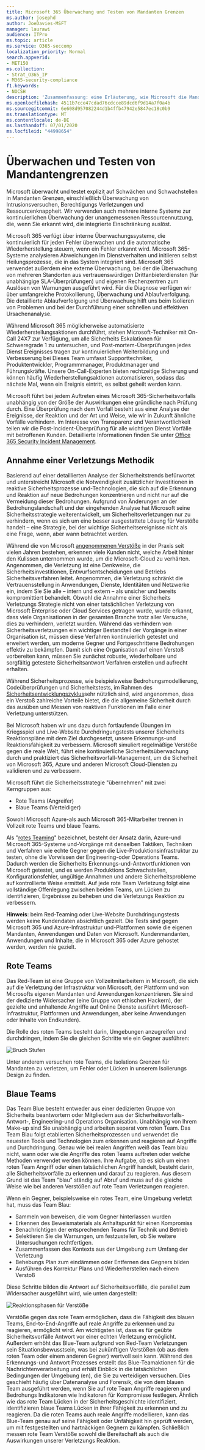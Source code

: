 ```yaml
---
title: Microsoft 365 Überwachung und Testen von Mandanten Grenzen
ms.author: josephd
author: JoeDavies-MSFT
manager: laurawi
audience: ITPro
ms.topic: article
ms.service: O365-seccomp
localization_priority: Normal
search.appverid:
- MET150
ms.collection:
- Strat_O365_IP
- M365-security-compliance
f1.keywords:
- NOCSH
description: 'Zusammenfassung: eine Erläuterung, wie Microsoft die Mandanten Grenzen für Microsoft 365 überwacht und testet.'
ms.openlocfilehash: 4511b7cce47cdad76cdcce89dcd6f9d14a7f0a4b
ms.sourcegitcommit: 6e608d957082244d1b4ffb47942e5847ec18c0b9
ms.translationtype: MT
ms.contentlocale: de-DE
ms.lasthandoff: 07/01/2020
ms.locfileid: "44998654"
---
```

# <a name="monitoring-and-testing-tenant-boundaries"></a>Überwachen und Testen von Mandantengrenzen

Microsoft überwacht und testet explizit auf Schwächen und Schwachstellen in Mandanten Grenzen, einschließlich Überwachung von Intrusionsversuchen, Berechtigungs Verletzungen und Ressourcenknappheit. Wir verwenden auch mehrere interne Systeme zur kontinuierlichen Überwachung der unangemessenen Ressourcennutzung, die, wenn Sie erkannt wird, die integrierte Einschränkung auslöst.

Microsoft 365 verfügt über interne Überwachungssysteme, die kontinuierlich für jeden Fehler überwachen und die automatische Wiederherstellung steuern, wenn ein Fehler erkannt wird. Microsoft 365-Systeme analysieren Abweichungen im Dienstverhalten und initiieren selbst Heilungsprozesse, die in das System integriert sind. Microsoft 365 verwendet außerdem eine externe Überwachung, bei der die Überwachung von mehreren Standorten aus vertrauenswürdigen Drittanbieterdiensten (für unabhängige SLA-Überprüfungen) und eigenen Rechenzentren zum Auslösen von Warnungen ausgeführt wird. Für die Diagnose verfügen wir über umfangreiche Protokollierung, Überwachung und Ablaufverfolgung. Die detaillierte Ablaufverfolgung und Überwachung hilft uns beim Isolieren von Problemen und bei der Durchführung einer schnellen und effektiven Ursachenanalyse.

Während Microsoft 365 möglicherweise automatisierte Wiederherstellungsaktionen durchführt, stehen Microsoft-Techniker mit On-Call 24X7 zur Verfügung, um alle Sicherheits Eskalationen für Schweregrade 1 zu untersuchen, und Post-mortem-Überprüfungen jedes Dienst Ereignisses tragen zur kontinuierlichen Weiterbildung und Verbesserung bei Dieses Team umfasst Supporttechniker, Produktentwickler, Programmmanager, Produktmanager und Führungskräfte. Unsere On-Call-Experten bieten rechtzeitige Sicherung und können häufig Wiederherstellungsaktionen automatisieren, sodass das nächste Mal, wenn ein Ereignis eintritt, es selbst geheilt werden kann.

Microsoft führt bei jedem Auftreten eines Microsoft 365-Sicherheitsvorfalls unabhängig von der Größe der Auswirkungen eine gründliche nach Prüfung durch. Eine Überprüfung nach dem Vorfall besteht aus einer Analyse der Ereignisse, der Reaktion und der Art und Weise, wie wir in Zukunft ähnliche Vorfälle verhindern. Im Interesse von Transparenz und Verantwortlichkeit teilen wir die Post-Incident-Überprüfung für alle wichtigen Dienst Vorfälle mit betroffenen Kunden. Detaillierte Informationen finden Sie unter [Office 365 Security Incident Management](https://aka.ms/Office365SIM).

## <a name="assume-breach-methodology"></a>Annahme einer Verletzungs Methodik

Basierend auf einer detaillierten Analyse der Sicherheitstrends befürwortet und unterstreicht Microsoft die Notwendigkeit zusätzlicher Investitionen in reaktive Sicherheitsprozesse und-Technologien, die sich auf die Erkennung und Reaktion auf neue Bedrohungen konzentrieren und nicht nur auf die Vermeidung dieser Bedrohungen. Aufgrund von Änderungen an der Bedrohungslandschaft und der eingehenden Analyse hat Microsoft seine Sicherheitsstrategie weiterentwickelt, um Sicherheitsverletzungen nur zu verhindern, wenn es sich um eine besser ausgestattete Lösung für Verstöße handelt – eine Strategie, bei der wichtige Sicherheitsereignisse nicht als eine Frage, wenn, aber wann betrachtet werden.

Während die von Microsoft [angenommenen Verstöße](https://www.microsoft.com/TrustCenter/Security/default.aspx) in der Praxis seit vielen Jahren bestehen, erkennen viele Kunden nicht, welche Arbeit hinter den Kulissen unternommen wurde, um die Microsoft-Cloud zu verhärten. Angenommen, die Verletzung ist eine Denkweise, die Sicherheitsinvestitionen, Entwurfsentscheidungen und Betriebs Sicherheitsverfahren leitet. Angenommen, die Verletzung schränkt die Vertrauensstellung in Anwendungen, Dienste, Identitäten und Netzwerke ein, indem Sie Sie alle – intern und extern – als unsicher und bereits kompromittiert behandelt. Obwohl die Annahme einer Sicherheits Verletzungs Strategie nicht von einer tatsächlichen Verletzung von Microsoft Enterprise oder Cloud Services getragen wurde, wurde erkannt, dass viele Organisationen in der gesamten Branche trotz aller Versuche, dies zu verhindern, verletzt wurden. Während das verhindern von Sicherheitsverletzungen ein wichtiger Bestandteil der Vorgänge in einer Organisation ist, müssen diese Verfahren kontinuierlich getestet und erweitert werden, um moderne Gegner und Fortgeschrittene Bedrohungen effektiv zu bekämpfen. Damit sich eine Organisation auf einen Verstoß vorbereiten kann, müssen Sie zunächst robuste, wiederholbare und sorgfältig getestete Sicherheitsantwort Verfahren erstellen und aufrecht erhalten.

Während Sicherheitsprozesse, wie beispielsweise Bedrohungsmodellierung, Codeüberprüfungen und Sicherheitstests, im Rahmen des [Sicherheitsentwicklungszyklus](https://www.microsoft.com/securityengineering/sdl/)sehr nützlich sind, wird angenommen, dass ein Verstoß zahlreiche Vorteile bietet, die die allgemeine Sicherheit durch das ausüben und Messen von reaktiven Funktionen im Falle einer Verletzung unterstützen.

Bei Microsoft haben wir uns dazu durch fortlaufende Übungen im Kriegsspiel und Live-Website Durchdringungstests unserer Sicherheits Reaktionspläne mit dem Ziel durchgesetzt, unsere Erkennungs-und Reaktionsfähigkeit zu verbessern. Microsoft simuliert regelmäßige Verstöße gegen die reale Welt, führt eine kontinuierliche Sicherheitsüberwachung durch und praktiziert das Sicherheitsvorfall-Management, um die Sicherheit von Microsoft 365, Azure und anderen Microsoft Cloud-Diensten zu validieren und zu verbessern.

Microsoft führt die Sicherheitsstrategie "übernehmen" mit zwei Kerngruppen aus:
- Rote Teams (Angreifer)
- Blaue Teams (Verteidiger)

Sowohl Microsoft Azure-als auch Microsoft 365-Mitarbeiter trennen in Vollzeit rote Teams und blaue Teams.

Als "[rotes Teaming](https://go.microsoft.com/fwlink/?linkid=518599)" bezeichnet, besteht der Ansatz darin, Azure-und Microsoft 365-Systeme und-Vorgänge mit denselben Taktiken, Techniken und Verfahren wie echte Gegner gegen die Live-Produktionsinfrastruktur zu testen, ohne die Vorwissen der Engineering-oder Operations Teams. Dadurch werden die Sicherheits Erkennungs-und-Antwortfunktionen von Microsoft getestet, und es werden Produktions Schwachstellen, Konfigurationsfehler, ungültige Annahmen und andere Sicherheitsprobleme auf kontrollierte Weise ermittelt. Auf jede rote Team Verletzung folgt eine vollständige Offenlegung zwischen beiden Teams, um Lücken zu identifizieren, Ergebnisse zu beheben und die Verletzungs Reaktion zu verbessern.

**Hinweis**: beim Red-Teaming oder Live-Website Durchdringungstests werden keine Kundendaten absichtlich gezielt. Die Tests sind gegen Microsoft 365 und Azure-Infrastruktur und-Plattformen sowie die eigenen Mandanten, Anwendungen und Daten von Microsoft. Kundenmandanten, Anwendungen und Inhalte, die in Microsoft 365 oder Azure gehostet werden, werden nie gezielt.

## <a name="red-teams"></a>Rote Teams

Das Red-Team ist eine Gruppe von Vollzeitmitarbeitern in Microsoft, die sich auf die Verletzung der Infrastruktur von Microsoft, der Plattform und von Microsofts eigenen Mandanten und Anwendungen konzentrieren. Sie sind der dedizierte Widersacher (eine Gruppe von ethischen Hackern), der gezielte und anhaltende Angriffe auf Online Dienste ausführt (Microsoft-Infrastruktur, Plattformen und Anwendungen, aber keine Anwendungen oder Inhalte von Endkunden).

Die Rolle des roten Teams besteht darin, Umgebungen anzugreifen und durchdringen, indem Sie die gleichen Schritte wie ein Gegner ausführen:
 
![Bruch Stufen](media/office-365-isolation-breach-stages.png)

Unter anderem versuchen rote Teams, die Isolations Grenzen für Mandanten zu verletzen, um Fehler oder Lücken in unserem Isolierungs Design zu finden.

## <a name="blue-teams"></a>Blaue Teams

Das Team Blue besteht entweder aus einer dedizierten Gruppe von Sicherheits beantwortern oder Mitgliedern aus der Sicherheitsvorfalls-Antwort-, Engineering-und Operations Organisation. Unabhängig von Ihrem Make-up sind Sie unabhängig und arbeiten separat vom roten Team. Das Team Blau folgt etablierten Sicherheitsprozessen und verwendet die neuesten Tools und Technologien zum erkennen und reagieren auf Angriffe und Durchdringung. Genau wie bei realen Angriffen weiß das Team blau nicht, wann oder wie die Angriffe des roten Teams auftreten oder welche Methoden verwendet werden können. Ihre Aufgabe, ob es sich um einen roten Team Angriff oder einen tatsächlichen Angriff handelt, besteht darin, alle Sicherheitsvorfälle zu erkennen und darauf zu reagieren. Aus diesem Grund ist das Team "blau" ständig auf Abruf und muss auf die gleiche Weise wie bei anderen Verstößen auf rote Team Verletzungen reagieren.

Wenn ein Gegner, beispielsweise ein rotes Team, eine Umgebung verletzt hat, muss das Team Blau:

- Sammeln von beweisen, die vom Gegner hinterlassen wurden
- Erkennen des Beweismaterials als Anhaltspunkt für einen Kompromiss
- Benachrichtigen der entsprechenden Teams für Technik und Betrieb
- Selektieren Sie die Warnungen, um festzustellen, ob Sie weitere Untersuchungen rechtfertigen.
- Zusammenfassen des Kontexts aus der Umgebung zum Umfang der Verletzung
- Behebungs Plan zum eindämmen oder Entfernen des Gegners bilden
- Ausführen des Korrektur Plans und Wiederherstellen nach einem Verstoß

Diese Schritte bilden die Antwort auf Sicherheitsvorfälle, die parallel zum Widersacher ausgeführt wird, wie unten dargestellt:
 
![Reaktionsphasen für Verstöße](media/office-365-isolation-breach-response-stages.png)

Verstöße gegen das rote Team ermöglichen, dass die Fähigkeit des blauen Teams, End-to-End-Angriffe auf reale Angriffe zu erkennen und zu reagieren, ermöglicht wird. Am wichtigsten ist, dass es für geübte Sicherheitsvorfälle Antwort vor einer echten Verletzung ermöglicht. Außerdem erhöht das Blue-Team aufgrund von Red-Team Verletzungen sein Situationsbewusstsein, was bei zukünftigen Verstößen (ob aus dem roten Team oder einem anderen Gegner) wertvoll sein kann. Während des Erkennungs-und Antwort Prozesses erstellt das Blue-Teamaktionen für die Nachrichtenverarbeitung und erhält Einblick in die tatsächlichen Bedingungen der Umgebung (en), die Sie zu verteidigen versuchen. Dies geschieht häufig über Datenanalyse und Forensik, die von dem blauen Team ausgeführt werden, wenn Sie auf rote Team Angriffe reagieren und Bedrohungs Indikatoren wie Indikatoren für Kompromisse festlegen. Ähnlich wie das rote Team Lücken in der Sicherheitsgeschichte identifiziert, identifizieren blaue Teams Lücken in ihrer Fähigkeit zu erkennen und zu reagieren. Da die roten Teams auch reale Angriffe modellieren, kann das Blue-Team genau auf seine Fähigkeit oder Unfähigkeit hin geprüft werden, um mit festgestellten und hartnäckigen Gegnern zu kämpfen. Schließlich messen rote Team Verstöße sowohl die Bereitschaft als auch die Auswirkungen unserer Verletzungs Reaktion.
